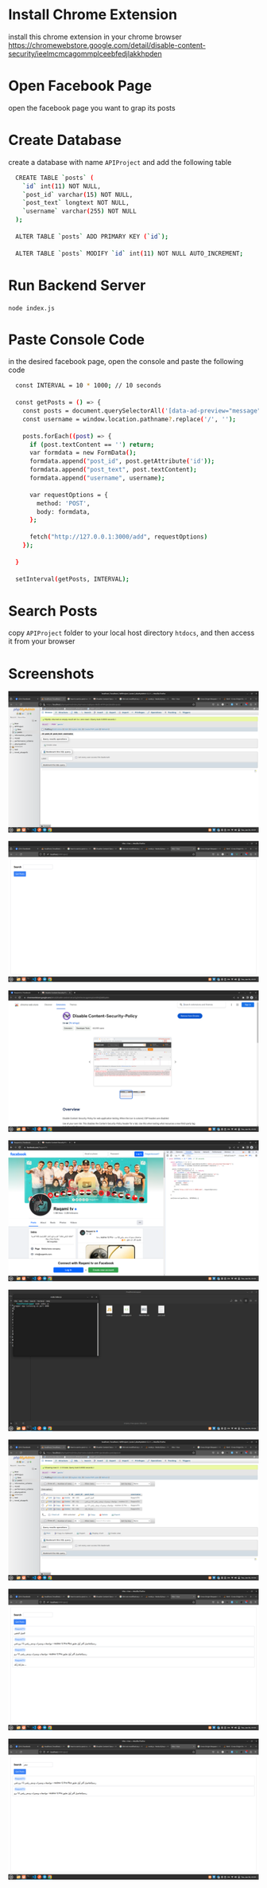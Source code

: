 # Install Chrome Extension

install this chrome extension in your chrome browser
https://chromewebstore.google.com/detail/disable-content-security/ieelmcmcagommplceebfedjlakkhpden

# Open Facebook Page

open the facebook page you want to grap its posts

# Create Database

create a database with name `APIProject`
and add the following table

```bash
  CREATE TABLE `posts` (
    `id` int(11) NOT NULL,
    `post_id` varchar(15) NOT NULL,
    `post_text` longtext NOT NULL,
    `username` varchar(255) NOT NULL
  );

  ALTER TABLE `posts` ADD PRIMARY KEY (`id`);

  ALTER TABLE `posts` MODIFY `id` int(11) NOT NULL AUTO_INCREMENT;
```

# Run Backend Server

`node index.js`

# Paste Console Code

in the desired facebook page, open the console and paste the following code

```bash
  const INTERVAL = 10 * 1000; // 10 seconds

  const getPosts = () => {
    const posts = document.querySelectorAll('[data-ad-preview="message"]');
    const username = window.location.pathname?.replace('/', '');

    posts.forEach((post) => {
      if (post.textContent == '') return;
      var formdata = new FormData();
      formdata.append("post_id", post.getAttribute('id'));
      formdata.append("post_text", post.textContent);
      formdata.append("username", username);

      var requestOptions = {
        method: 'POST',
        body: formdata,
      };

      fetch("http://127.0.0.1:3000/add", requestOptions)
    });

  }

  setInterval(getPosts, INTERVAL);
```

# Search Posts

copy `APIProject` folder to your local host directory `htdocs`, and then access it from your browser

# Screenshots

![1](/screenshots/1.png)

![2](/screenshots/2.png)

![3](/screenshots/3.png)

![4](/screenshots/4.png)

![5](/screenshots/5.png)

![6](/screenshots/6.png)

![7](/screenshots/7.png)

![8](/screenshots/8.png)
